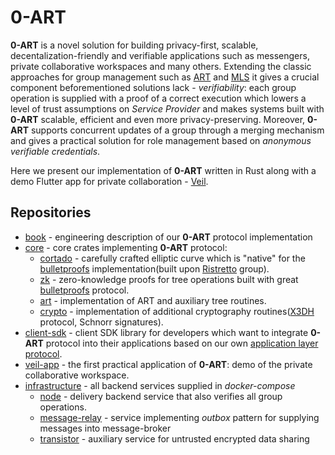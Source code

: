 # 0-ART

**0-ART** is a novel solution for building privacy-first, scalable, decentalization-friendly and verifiable applications such as messengers, private collaborative workspaces and many others. Extending the classic approaches for group management such as [ART](https://eprint.iacr.org/2017/666.pdf) and [MLS](https://datatracker.ietf.org/doc/rfc9420/) it gives a crucial component
beforementioned solutions lack - *verifiability*: each group operation is supplied with a proof of a correct execution which lowers a level of trust assumptions on *Service Provider* and makes systems built with **0-ART** scalable, efficient and even more privacy-preserving. Moreover, **0-ART** supports concurrent updates of a group through a merging mechanism 
and gives a practical solution for role management based on *anonymous verifiable credentials*.

Here we present our implementation of **0-ART** written in Rust along with a demo Flutter app for private collaboration - [Veil](https://github.com/zero-art-rs/veil-app).

## Repositories

- [book](https://github.com/zero-art-rs/book) - engineering description of our **0-ART** protocol implementation
- [core](https://github.com/zero-art-rs/core) - core crates implementing **0-ART** protocol:
  - [cortado](https://github.com/zero-art-rs/core/tree/main/cortado) - carefully crafted elliptic curve which is "native" for the [bulletproofs](https://github.com/zero-art-rs/bulletproofs) implementation(built upon [Ristretto](https://ristretto.group/) group).
  - [zk](https://github.com/zero-art-rs/core/tree/main/zk) - zero-knowledge proofs for tree operations built with great [bulletproofs](https://github.com/zkcrypto/bulletproofs) protocol.
  - [art](https://github.com/zero-art-rs/core/tree/main/art) - implementation of ART and auxiliary tree routines.
  - [crypto](https://github.com/zero-art-rs/core/tree/main/art) - implementation of additional cryptography routines([X3DH](https://signal.org/docs/specifications/x3dh/) protocol, Schnorr signatures).
- [client-sdk](https://github.com/zero-art-rs/client-sdk) - client SDK library for developers which want to integrate **0-ART** protocol into their applications based on our own [application layer protocol](https://zero-art-rs.github.io/book/protocol/0_protocol.html).
- [veil-app](https://github.com/zero-art-rs/veil-app) - the first practical application of **0-ART**: demo of the private collaborative workspace.
- [infrastructure](https://github.com/zero-art-rs/infrastructure) - all backend services supplied in *docker-compose*
  - [node](https://github.com/zero-art-rs/node) - delivery backend service that also verifies all group operations.
  - [message-relay](https://github.com/zero-art-rs/message-relay) - service implementing *outbox* pattern for supplying messages into message-broker
  - [transistor](https://github.com/zero-art-rs/message-relay) - auxiliary service for untrusted encrypted data sharing
